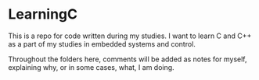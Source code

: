# LearningC
This is a repo for code written during my studies. I want to learn C and C++ as a part of my studies in embedded systems and control.

Throughout the folders here, comments will be added as notes for myself, explaining why, or in some cases, what, I am doing.